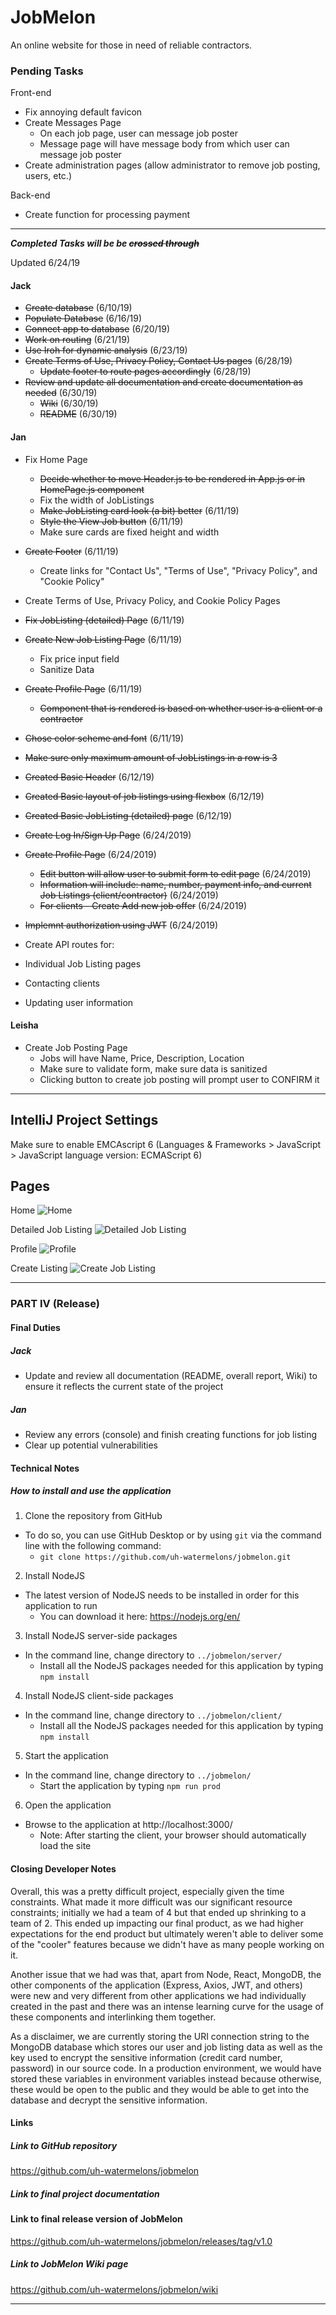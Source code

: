 # JobMelon
An online website for those in need of reliable contractors.

### Pending Tasks
Front-end
- Fix annoying default favicon
- Create Messages Page
  - On each job page, user can message job poster
  - Message page will have message body from which user can message job poster
- Create administration pages (allow administrator to remove job posting, users, etc.)

Back-end
- Create function for processing payment

---

 *__*Completed Tasks will be be ~~crossed through~~*__*

Updated 6/24/19
#### Jack
* ~~Create database~~ (6/10/19)
* ~~Populate Database~~ (6/16/19)
* ~~Connect app to database~~ (6/20/19)
* ~~Work on routing~~ (6/21/19)
* ~~Use Iroh for dynamic analysis~~ (6/23/19)
* ~~Create Terms of Use, Privacy Policy, Contact Us pages~~ (6/28/19)
  * ~~Update footer to route pages accordingly~~ (6/28/19)
* ~~Review and update all documentation and create documentation as needed~~ (6/30/19)
  * ~~Wiki~~ (6/30/19)
  * ~~README~~ (6/30/19)

#### Jan
- Fix Home Page
  - ~~Decide whether to move Header.js to be rendered in App.js or in HomePage.js component~~
  - Fix the width of JobListings
  - ~~Make JobListing card look (a bit) better~~ (6/11/19)
  - ~~Style the View Job button~~ (6/11/19)
  - Make sure cards are fixed height and width
- ~~Create Footer~~ (6/11/19)
  - Create links for "Contact Us", "Terms of Use", "Privacy Policy", and "Cookie Policy"
- Create Terms of Use, Privacy Policy, and Cookie Policy Pages
- ~~Fix JobListing (detailed) Page~~ (6/11/19)
- ~~Create New Job Listing Page~~ (6/11/19)
  - Fix price input field
  - Sanitize Data
- ~~Create Profile Page~~ (6/11/19)
  - ~~Component that is rendered is based on whether user is a client or a contractor~~

- ~~Chose color scheme and font~~ (6/11/19)
- ~~Make sure only maximum amount of JobListings in a row is 3~~
- ~~Created Basic Header~~ (6/12/19)
- ~~Created Basic layout of job listings using flexbox~~ (6/12/19)
- ~~Created Basic JobListing (detailed) page~~ (6/12/19)
- ~~Create Log In/Sign Up Page~~ (6/24/2019)
- ~~Create Profile Page~~ (6/24/2019)
  - ~~Edit button will allow user to submit form to edit page~~ (6/24/2019)
  - ~~Information will include: name, number, payment info, and current Job Listings (client/contractor)~~ (6/24/2019)
  - ~~For clients - Create Add new job offer~~ (6/24/2019)
- ~~Implemnt authorization using JWT~~ (6/24/2019)
- Create API routes for:
 - Individual Job Listing pages
 - Contacting clients
 - Updating user information

#### Leisha
- Create Job Posting Page
  - Jobs will have Name, Price, Description, Location
  - Make sure to validate form, make sure data is sanitized
  - Clicking button to create job posting will prompt user to CONFIRM it

***

## IntelliJ Project Settings
Make sure to enable EMCAscript 6
(Languages & Frameworks > JavaScript > JavaScript language version: ECMAScript 6)

## Pages

Home
![Home](/images/homepage_v2.JPG)

Detailed Job Listing
![Detailed Job Listing](/images/JobListingDetailed_v2.JPG)

Profile
![Profile](/images/ProfilePage_v1.JPG)

Create Listing
![Create Job Listing](/images/CreateJobListing_v1.JPG)

***
### PART IV (Release)
#### Final Duties
##### Jack
- Update and review all documentation (README, overall report, Wiki) to ensure it reflects the current state of the project

##### Jan
- Review any errors (console) and finish creating functions for job listing
- Clear up potential vulnerabilities

#### Technical Notes
##### How to install and use the application
1. Clone the repository from GitHub
- To do so, you can use GitHub Desktop or by using `git` via the command line with the following command:
  - `git clone https://github.com/uh-watermelons/jobmelon.git`

2. Install NodeJS
- The latest version of NodeJS needs to be installed in order for this application to run
  - You can download it here: https://nodejs.org/en/

3. Install NodeJS server-side packages  
- In the command line, change directory to `../jobmelon/server/`
  - Install all the NodeJS packages needed for this application by typing `npm install`

4. Install NodeJS client-side packages
- In the command line, change directory to `../jobmelon/client/`
  - Install all the NodeJS packages needed for this application by typing `npm install`

5. Start the application
- In the command line, change directory to `../jobmelon/`
  - Start the application by typing `npm run prod`

6. Open the application
- Browse to the application at http://localhost:3000/
  - Note: After starting the client, your browser should automatically load the site

#### Closing Developer Notes
Overall, this was a pretty difficult project, especially given the time constraints. What made it more difficult was our significant resource constraints; initially we had a team of 4 but that ended up shrinking to a team of 2. This ended up impacting our final product, as we had higher expectations for the end product but ultimately weren't able to deliver some of the "cooler" features because we didn't have as many people working on it.

Another issue that we had was that, apart from Node, React, MongoDB, the other components of the application (Express, Axios, JWT, and others) were new and very different from other applications we had individually created in the past and there was an intense learning curve for the usage of these components and interlinking them together.

As a disclaimer, we are currently storing the URI connection string to the MongoDB database which stores our user and job listing data as well as the key used to encrypt the sensitive information (credit card number, password) in our source code. In a production environment, we would have stored these variables in environment variables instead because otherwise, these would be open to the public and they would be able to get into the database and decrypt the sensitive information.

#### Links
##### Link to GitHub repository
https://github.com/uh-watermelons/jobmelon

##### Link to final project documentation


#### Link to final release version of JobMelon
https://github.com/uh-watermelons/jobmelon/releases/tag/v1.0

##### Link to JobMelon Wiki page
https://github.com/uh-watermelons/jobmelon/wiki

***
